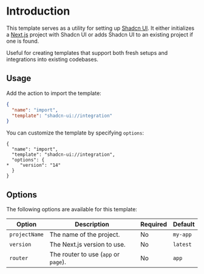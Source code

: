 # Introduction

This template serves as a utility for setting up [Shadcn UI](https://ui.shadcn.com/). It either initializes a [Next.js](https://nextjs.org/) project with Shadcn UI 
or adds Shadcn UI to an existing project if one is found.

Useful for creating templates that support both fresh setups and integrations into existing codebases.

## Usage

Add the action to import the template:

```json
{
  "name": "import",
  "template": "shadcn-ui://integration"
}
```

You can customize the template by specifying `options`:

```diff-json
{
  "name": "import",
  "template": "shadcn-ui://integration",
  "options": {
*    "version": "14"
  }
}
```

## Options

The following options are available for this template:

| Option        | Description                          | Required | Default  |
|---------------|--------------------------------------|----------|----------|
| `projectName` | The name of the project.             | No       | `my-app` |
| `version`     | The Next.js version to use.          | No       | `latest` |
| `router`      | The router to use (`app` or `page`). | No       | `app`    |
